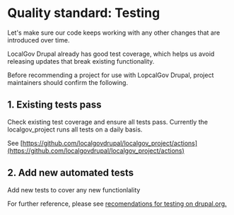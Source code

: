 # Quality standard: Testing

Let's make sure our code keeps working with any other changes that are
introduced over time.

LocalGov Drupal already has good test coverage, which helps us avoid releasing
updates that break existing functionality.

Before recommending a project for use with LopcalGov Drupal, project maintainers
should confirm the following.

## 1. Existing tests pass

Check existing test coverage and ensure all tests pass. Currently the
localgov_project runs all tests on a daily basis.

See [https://github.com/localgovdrupal/localgov_project/actions](https://github.com/localgovdrupal/localgov_project/actions)

## 2. Add new automated tests

Add new tests to cover any new functionlality


For further reference, please see [recomendations for testing on drupal.org.](https://www.drupal.org/about/core/policies/core-change-policies/core-gates/testing)

